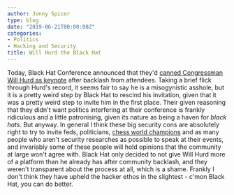 ```yaml
---
author: Jonny Spicer
type: blog
date: "2019-06-21T00:00:00Z"
categories:
- Politics
- Hacking and Security
title: Will Hurd the Black Hat
---
```

Today, Black Hat Conference announced that they'd [canned Congressman Will Hurd as keynote](https://techcrunch.com/2019/06/14/black-hat-will-hurd-keynote/) after backlash
from attendees. Taking a brief flick through Hurd's record, it seems fair to say he is a misogynistic asshole, but it is a pretty weird step by Black Hat to rescind his
invitation, given that it was a pretty weird step to invite him in the first place. Their given reasoning that they didn't want politics interfering at their conference
is frankly ridiculous and a little patronising, given its nature as being a haven for *black hats*. But anyway. In general I think these big security cons are absolutely
right to try to invite feds, politicians, [chess world champions](https://www.youtube.com/watch?v=fp7Pq7_tHsY) and as many people who aren't security researches as possible to
speak at their events, and invariably some of these people will hold opinions that the community at large won't agree with. Black Hat only decided to not give Will Hurd
more of a platform than he already has after community backlash, and they weren't transparent about the process at all, which is a shame. Frankly I don't think
they have upheld the hacker ethos in the slightest - c'mon Black Hat, you can do better.
